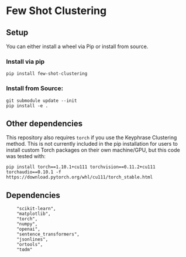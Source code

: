 # Few Shot Clustering

## Setup
You can either install a wheel via Pip or install from source.

### Install via pip
```
pip install few-shot-clustering
```

### Install from Source:
```
git submodule update --init
pip install -e .
```

## Other dependencies
This repository also requires `torch` if you use the Keyphrase Clustering method. This is not currently included in the pip installation for users to install custom Torch packages on their own machine/GPU, but this code was tested with:
```
pip install torch==1.10.1+cu111 torchvision==0.11.2+cu111 torchaudio==0.10.1 -f https://download.pytorch.org/whl/cu111/torch_stable.html
```

## Dependencies
```
    "scikit-learn",
    "matplotlib",
    "torch",
    "numpy",
    "openai",
    "sentence_transformers",
    "jsonlines",
    "ortools",
    "tqdm"
```

# Run LLM-based clustering algorithms
## LLM Pairwise Constraint Clustering
Here's an example of how to run pairwise constraint clustering using an LLM to generate the constraints, from scratch, on the CLINC dataset.
First, write a prompt for generating pairwise constraints:
```
prompt = """You are tasked with clustering queries for a task-oriented dialog system based on whether they express the same general user intent. To do this, you will be given pairs of user queries and asked if they express the same general user need or intent.

Your task will be considered successful if the queries are clustered into groups that consistently express the same general intent.

Utterance #1: what's the spanish word for pasta
Utterance #2: how would they say butter in zambia

Given this context, do utterance #1 and utterance #2 likely express the same general intent? Yes

Utterance #1: roll those dice once
Utterance #2: can you roll an eight sided die and tell me what it comes up as

Given this context, do utterance #1 and utterance #2 likely express the same general intent? No

Utterance #1: how soon milk expires
Utterance #2: can you roll an eight sided die and tell me what it comes up as

Given this context, do utterance #1 and utterance #2 likely express the same general intent? Yes

Utterance #1: nice seeing you bye
Utterance #2: what was the date of my last car appointment

Given this context, do utterance #1 and utterance #2 likely express the same general intent? No"""
```


Now, use this prompt to call the OpenAI API and create clusters (note that you'll need to set your `OPENAI_API_KEY` before doing this step).
```
from few_shot_clustering.wrappers import LLMPairwiseClustering

from few_shot_clustering.dataloaders import load_clinc

# You can provide an optional file to cache the extracted features, 
# since these are a bit expensive to compute. Example:
# cache_path = "/tmp/clinc_feature_cache.pkl"
#
# This is not necessary, as shown below.

cache_path = None
features, labels, documents = load_clinc(cache_path)

prompt_suffix = "express the same general intent?"
text_type = "Utterance"

cluster_assignments, constraints = LLMPairwiseClustering(features, documents, 150, prompt, text_type, prompt_suffix, max_feedback_given=100, pckmeans_w=0.4, cache_file="/tmp/clinc_cache_file.json", constraint_selection_algorithm="SimilarityFinder", kmeans_init="k-means++")

from few_shot_clustering.eval_utils import cluster_acc
import numpy as np
print(f"Accuracy: {cluster_acc(np.array(cluster_assignments), np.array(labels))}")
```

## LLM Keyphrase Expansion Clustering
We'll again show a from-scratch example on CLINC.
First, write a prompt for generating keyphrases for each datapoint:
```
prompt = """I am trying to cluster task-oriented dialog system queries based on whether they express the same general user intent. To help me with this, for a given user query, provide a comprehensive set of keyphrases that could describe this query's intent. These keyphrases should be distinct from those that might describe queries with different intents. Generate the set of keyphrases as a JSON-formatted list.

Query: "how would you say fly in italian"

Keyphrases: ["translation", "translate"]

Query: "what does assiduous mean"

Keyphrases: ["definition", "define"]

Query: "find my cellphone for me!"

Keyphrases: ["location", "find", "locate", "tracking", "track"]"""
```


Now we can call the OpenAI API (after setting `OPENAI_API_KEY`) to generate keyphrases and create clusters:
```
from few_shot_clustering.wrappers import LLMKeyphraseClustering
from InstructorEmbedding import INSTRUCTOR

from few_shot_clustering.dataloaders import load_clinc

# You can provide an optional file to cache the extracted features, 
# since these are a bit expensive to compute. Example:
# cache_path = "/tmp/clinc_feature_cache.pkl"
#
# This is not necessary, as shown below.

cache_path = None
features, labels, documents = load_clinc(cache_path)

prompt_suffix = "express the same general intent?"
text_type = "Query"
encoder_model = INSTRUCTOR('hkunlp/instructor-large')

cluster_assignments = LLMKeyphraseClustering(features, documents, 150, prompt, text_type, encoder_model=encoder_model, prompt_for_encoder="Represent keyphrases for topic classification:", cache_file="/tmp/clinc_expansion_cache_file.json")

from few_shot_clustering.eval_utils import cluster_acc
import numpy as np
print(f"Accuracy: {cluster_acc(np.array(cluster_assignments), np.array(labels))}")
```

## Citation
Found this useful? Please cite
```
@misc{prompt2model,
    title={Prompt2Model: Generating Deployable Models from Natural Language Instructions},
    author={Vijay Viswanathan and Chenyang Zhao and Amanda Bertsch and Tongshuang Wu and Graham Neubig},
    booktitle = {Conference on Empirical Methods in Natural Language Processing (EMNLP) Demo Track},
    address = {Singapore},
    month = {November},
    url = {https://arxiv.org/abs/2308.12261},
    year = {2023}
}
```

